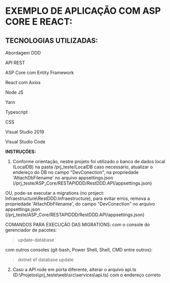 
# EXEMPLO DE APLICAÇÃO COM ASP CORE E REACT:

## TECNOLOGIAS UTILIZADAS:
Abordagem DDD

API REST

ASP Core com Entity Framework

React com Axios

Node JS

Yarn

Typescript

CSS

Visual Studio 2019

Visual Studio Code


**INSTRUÇÕES:**

1) Conforme orientação, nestre projeto foi utilizado o banco de dados local (LocalDB) na pasta /prj_teste/LocalDB caso necessário, atualizar o endereço do DB no campo "DevConection", na propriedade 'AttachDbFilename' no arquivo appsettings.json (/prj_teste/ASP_Core/RESTAPIDDD/RestDDD.API/appsettings.json)

OU, pode-se executar a migrations (no project: Infraestructure\RestDDD.Infraestructure), para evitar erros, remova a propriedade 'AttachDbFilename', do campo "DevConection" no arquivo appsettings.json (/prj_teste/ASP_Core/RESTAPIDDD/RestDDD.API/appsettings.json)

COMANDOS PARA EXECUÇÃO DAS MIGRATIONS:
com o console do gerenciador de pacotes:
>update-database

com outros consoles (git-bash, Power Shell, Shell, CMD entre outros):
>dotnet ef database update

2) Caso a API rode em porta diferente, alterar o arquivo api.ts (D:\Projetos\prj_teste\web\src\services\api.ts) com o endereço correto
